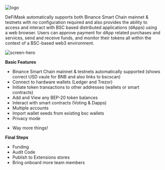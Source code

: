 ![logo](https://user-images.githubusercontent.com/49777543/108605408-d845ff80-73ab-11eb-9649-001503d2102a.png)

DeFiMask automatically supports both Binance Smart Chain mainnet & testnets with no configuration required and also provides the ability to access and interact with BSC based distributed applications (dApps) using a web browser. Users can approve payment for dApp related purchases and services, send and receive funds, and monitor their tokens all within the context of a BSC-based web3 environment.

![screen-hero](https://user-images.githubusercontent.com/49777543/108605656-6ff81d80-73ad-11eb-9885-4934f55865ce.png)

**Basic Features**

- Binance Smart Chain mainnet & testnets automatically supported (shows correct USD vaule for BNB and also links to bscscan)
- Connect to hardware wallets (Ledger and Trezor)
- Initiate token transactions to other addresses (wallets or smart contracts)
- Add and View any BEP-20 token balances
- Interact with smart contracts (Voting & Dapps)
- Multiple accounts
- Import wallet seeds from existing bsc wallets
- Privacy mode 
+ Way more things!

**Final Steps**

- Funding
- Audit Code
- Publish to Extensions stores
- Bring onboard more team members

